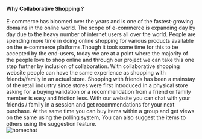 <b>Why Collaborative Shopping ?</b><br><br>
E-commerce has bloomed over the years and is one of the fastest-growing domains in the online world. The scope of e-commerce is expanding day by day due to the heavy number of internet users all over the world. People are spending more time in doing online shopping for various products available on the e-commerce platforms.Though it took some time for this to be accepted by the end-users, today we are at a point where the majority of the people love to shop online and through our project we can take this one step further by inclusion of collaboration. With collaborative shopping website people can have the same experience as shopping with friends/family in an actual store. 
Shopping with friends has been a mainstay of the retail industry since stores were first introduced.In a physical store asking for a buying validation or a recommendation from a friend or family member is easy and friction less. With our website you can chat with your friends / family in a session and get recommendations for your next purchase. At the same time you can buy items within a group and get views on the same using the polling system, You can also suggest the items to others using the suggestion feature.
<br>
![homechat](https://user-images.githubusercontent.com/73897765/205587597-5e14b0fc-4d5f-45a7-a473-c18a481fb414.jpeg)
